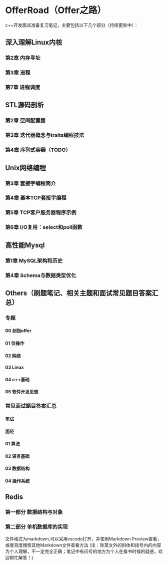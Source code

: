 # OfferRoad（Offer之路）
c++开发面试准备复习笔记，主要包括以下几个部分（持续更新中）：

## 深入理解Linux内核
### 第2章 内存寻址
### 第3章 进程
### 第7章 进程调度

## STL源码剖析
### 第2章 空间配置器
### 第3章 迭代器概念与traits编程技法
### 第4章 序列式容器（TODO）

## Unix网络编程
### 第3章 套接字编程简介
### 第4章 基本TCP套接字编程
### 第5章 TCP客户服务器程序示例
### 第6章 I/O复用：select和poll函数

## 高性能Mysql
### 第1章 MySQL架构和历史
### 第4章 Schema与数据类型优化

## Others（刷题笔记、相关主题和面试常见题目答案汇总）
### 专题
#### 00 剑指offer
#### 01 位操作
#### 02 网络
#### 03 Linux
#### 04 c++基础
#### 05 软件开发思想
### 常见面试题目答案汇总
#### 笔试
#### 面经
#### 01 算法
#### 02 语言基础
#### 03 数据结构
#### 04 操作系统

## Redis
### 第一部分 数据结构与对象
### 第二部分 单机数据库的实现

文件格式为markdown,可以采用vscode打开，并使用Markdown Preview查看，或者百度搜索其他Markdown文件查看方法
(注：除英文外的斜体和括号内的内容为个人理解，不一定完全正确；笔记中有问号的地方为个人在看书时候的疑惑，欢迎帮忙解答！)


